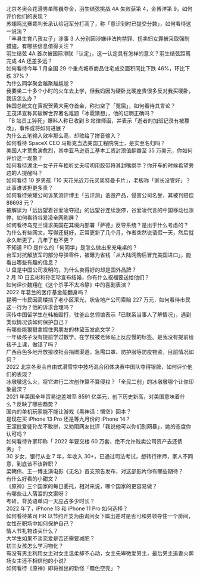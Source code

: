 北京冬奥会花滑男单陈巍夺金，羽生结弦挑战 4A 失败获第 4，金博洋第 9，如何评价他们的表现？  
苏翊鸣比赛裁判长承认给冠军分打高了，称「意识到时已提交分数」，如何看待这一说法？  
「丰县生育八孩女子」涉事 3 人分别因涉嫌非法拘禁罪、拐卖妇女罪被采取强制措施，有哪些信息值得关注？  
羽生结弦 4A 首次被国际滑联「认定」，这一认定具有怎样的意义？羽生结弦距离完成 4A 还差多远？  
如何看待今年 1 月全国 29 个重点城市商品住宅成交面积同比下跌 46%，环比下跌 37%？  
为什么同学聚会越聚越尴尬？  
我要坐二十多个小时的火车去上学，但我妈因为硬卧比硬座贵很多反对我买硬卧，我该怎么办？  
韩国总统文在寅祝贺黄大宪夺首金，称扫空了「冤屈」，如何看待其言论？  
王茂泽宣称其破解世界著名难题「冰雹猜想」，他的证明正确吗？  
「B 站员工猝死」爆料人称已收到 B 站律师函，并表示「逝者的加班记录有被篡改」，事件或将如何进展？  
为什么五笔输入效率那么高，却败给了拼音输入？  
如何看待 SpaceX CEO 马斯克当选美国工程院院士，是实至名归吗？  
美国人才荒愈演愈烈，其中亚马逊员工基本工资封顶值翻番至 35 万美元，你如何评价这一现象？  
如何看待湖北一女子开车拒听丈夫唠叨用胶带将其封嘴绑手？你开车的时候希望旁边的人提醒吗？  
如何看待 10 岁男孩「10 天花光近万元买奥特曼卡片」，老板称「家长没管好」？此事谁该担更多责？  
如何看待荣耀公司诉某测评博主「云评测」诋毁产品，侵害公司名誉，其被判赔偿 86698 元？  
被解读为「远远望着谷爱凌夺冠」的远望谷连续涨停，谷爱凌代言的中国移动也涨停，如何看待谷爱凌全网刷屏？  
如何看待乌克兰请求美国在其境内部署「萨德」反导系统？是出于什么考虑的？  
为什么有些网文，写得还挺好，正常更新了几个月，作者突然说请假一天，然后就永久断更了，几年了也不更？  
不知道 PID 是什么的「何同学」是怎么做出来充电桌的？  
台军对抗解放军的部分导弹零件，被曝为省钱「从大陆网购后冒充美国进口」，能看出哪些有趣的信息？  
U 盘是中国公司发明的，为什么卖得好的却是国外品牌？  
2 月 10 日玄彬和孙艺珍宣布结婚，你有什么祝福要送给他们？  
如何评价魏翔在《这个杀手不太冷静》中的喜剧表演？  
2022 年葛兰的医疗基金能翻身吗？  
昆明一市民因高楼挡了老小区采光，状告地产公司索赔 227 万元，如何看待市民这一行为？他的诉求合理吗？  
网传中国留学生在韩被殴打，驻釜山总领馆表示「已联系当事人了解情况」，遇到类似情况该如何保护自己？  
有哪些能狠狠拿捏住男朋友的林黛玉发疯文学？  
一年级孩子没有提前学过数学。在学校被老师贴上反应慢的标签。是我没有提前给孩子上课，做错了吗？  
广西百色多地开放接收社会捐赠渠道，急需口罩、防护服等防疫物资，目前情况如何？  
2022 北京冬奥会自由式滑雪空中技巧混合团体决赛中国队夺得银牌，如何评价他们的表现？  
冰墩墩这么火，将它进行二次创作算不算侵权？「全民二创」的冰墩墩哪个让你印象最深？  
2021 年美国全年贸易逆差增至 8591 亿美元，创下历史新高，对美国意味着什么？反映了哪些趋势？  
国内的单机玩家能不能让游戏《黑神话：悟空》回本？  
是现在买 iPhone 13 Pro 还是等九月份的 iPhone 14？  
王濛批爱徒孙龙不敢拼，又劝阻网友批评「我说他可以你们别网暴」，她的态度你认可吗？  
如何看待许家印称「 2022 年要交楼 60 万套，绝不允许贱卖公司资产去还债务」？  
30 岁女，银行从业 7 年，年收入 30+，已通过司法考试，想转行律师，家人不同意，到底该不该辞职？  
梁朝伟、王一博主演电影《无名》首支预告发布，对这部影片你有哪些期待？  
有什么好看的小甜文？  
《原神》三个国家的每日委托，相对来说，哪个国家的更容易做？  
有哪些让人落泪的文案呀？  
考研，背英语单词一天应占多少时长？  
2022 年了，iPhone 13 和 iPhone 11 Pro 如何选择？  
如何看待某司 HR 以节约开支为由询问女下属出差时是否可和男领导住一个房间，女性在职场中如何保护自己？  
情人节礼物该买什么？  
大学生如果不谈恋爱是否还需要减肥？  
初三女孩怎么学习物化？  
有没有男主利用女主对女主温柔却不心动，女主先卑微爱男主，最后男主追妻火葬场女主还不相信他的小说?  
如何看待《原神》即将推出的新怪「黯色空壳」？  
